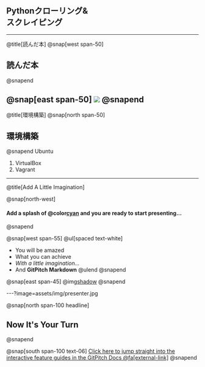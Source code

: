 ## Pythonクローリング&<br>スクレイピング

---
@title[読んだ本]
@snap[west span-50]
## 読んだ本
@snapend

@snap[east span-50]
![](https://images-na.ssl-images-amazon.com/images/I/61%2BeYUm8CNL.jpg)
@snapend
---
@title[環境構築]
@snap[north span-50]
## 環境構築
@snapend
Ubuntu
1. VirtualBox
1. Vagrant
---
@title[Add A Little Imagination]

@snap[north-west]
#### Add a splash of @color[cyan](**color**) and you are ready to start presenting...
@snapend

@snap[west span-55]
@ul[spaced text-white]
- You will be amazed
- What you can achieve
- *With a little imagination...*
- And **GitPitch Markdown**
@ulend
@snapend

@snap[east span-45]
@img[shadow](assets/img/conference.png)
@snapend

---?image=assets/img/presenter.jpg

@snap[north span-100 headline]
## Now It's Your Turn
@snapend

@snap[south span-100 text-06]
[Click here to jump straight into the interactive feature guides in the GitPitch Docs @fa[external-link]](https://gitpitch.com/docs/getting-started/tutorial/)
@snapend
